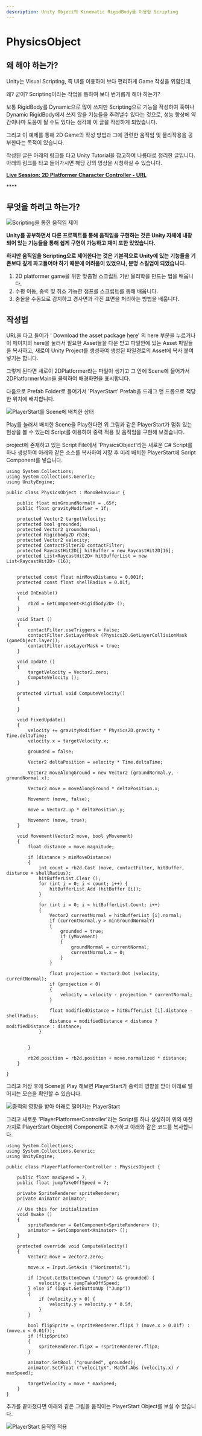 ```yaml
---
description: Unity Object의 Kinematic RigidBody를 이용한 Scripting
---
```


# PhysicsObject

## 왜 해야 하는가?

Unity는 Visual Scripting, 즉 UI를 이용하여 보다 편리하게 Game 작성을 위함인데,

왜? 굳이? Scripting이라는 작업을 통하여 보다 번거롭게 해야 하는가?

보통 RigidBody를 Dynamic으로 많이 쓰지만 Scripting으로 기능을 작성하여 혹여나                                    Dynamic RigidBody에서 쓰지 않을 기능들을 추려낼수 있다는 것으로, 성능 향상에 약간이나마 도움이        될 수도 있다는 생각에 이 글을 작성하게 되었습니다.

그리고 이 예제를 통해 2D Game의 작성 방법과 그에 관련한 움직임 및 물리작용을 공부한다는 목적이       있습니다.

작성된 글은 아래의 링크를 타고 Unity Tutorial을 참고하여 나름대로 정리한 글입니다.                                         아래의 링크를 타고 들어가시면 해당 강의 영상을 시청하실 수 있습니다.

[ **Live Session: 2D Platformer Character Controller - URL**](https://learn.unity.com/tutorial/live-session-2d-platformer-character-controller#)

\*\*\*\*



## **무엇을 하려고 하는가?**

![Scripting&#xC744; &#xD1B5;&#xD55C; &#xC6C0;&#xC9C1;&#xC784; &#xC81C;&#xC5B4;](../../.gitbook/assets/gif.gif)

 **Unity를 공부하면서 다른 프로젝트를 통해 움직임을 구현하는 것은 Unity 자체에 내장되어 있는 기능들을 통해 쉽게 구현이 가능하고 재미 또한 있었습니다.**

**하지만 움직임을 Scripting으로 제어한다는 것은 기본적으로 Unity에 있는 기능들을 기존보다 깊게             파고들어야 하기 때문에 어려움이 있었으나, 분명 스킬업이 되었습니다.**

1. 2D platformer game을 위한 맞춤형 스크립트 기반 물리학을 만드는 법을 배웁니다.
2. 수평 이동, 중력 및 취소 가능한 점프를 스크립트를 통해 배웁니다.
3. 충돌을 수동으로 감지하고 경사면과 각진 표면을 처리하는 방법을 배웁니다.



## 작성법

 URL을 타고 들어가 ' Download the asset package [here](http://bit.ly/unity2dController)' 의 here 부분을 누르거나 이 페이지의 here을 눌러서 필요한 Asset들을 다운 받고 파일안에 있는 Asset 파일들을 복사하고, 새로이 Unity Project를 생성하여 생성된 파일경로의 Asset에 복사 붙여넣기는 합니다.                                           

그렇게 된다면 새로이 2DPlatformer라는 파일이 생기고 그 안에 Scene에 들어가서 2DPlatformerMain을    클릭하여 배경화면을 표시합니다. 

다음으로 Prefab Folder로 들어가서 'PlayerStart' Prefab을 드래그 앤 드롭으로 적당한 위치에 배치합니다.

![PlayerStart&#xB97C; Scene&#xC5D0; &#xBC30;&#xCE58;&#xD55C; &#xC0C1;&#xD0DC;](../../.gitbook/assets/tutorial-2.gif)

Play를 눌러서 배치한 Scene을 Play한다면 위 그림과 같은 PlayerStart가 멈춰 있는 현상을 볼 수 있는데 Script를 이용하여 중력 적용 및 움직임을 구현해 보겠습니다.

project에 존재하고 있는 Script File에서 'PhysicsObject'라는 새로운 C\# Script를 하나 생성하여 아래와 같은 소스를 복사하여 저장 후 미리 배치한 PlayerStart에 Script Component를 넣습니다.

```text
using System.Collections;
using System.Collections.Generic;
using UnityEngine;

public class PhysicsObject : MonoBehaviour {

    public float minGroundNormalY = .65f;
    public float gravityModifier = 1f;

    protected Vector2 targetVelocity;
    protected bool grounded;
    protected Vector2 groundNormal;
    protected Rigidbody2D rb2d;
    protected Vector2 velocity;
    protected ContactFilter2D contactFilter;
    protected RaycastHit2D[] hitBuffer = new RaycastHit2D[16];
    protected List<RaycastHit2D> hitBufferList = new List<RaycastHit2D> (16);


    protected const float minMoveDistance = 0.001f;
    protected const float shellRadius = 0.01f;

    void OnEnable()
    {
        rb2d = GetComponent<Rigidbody2D> ();
    }

    void Start () 
    {
        contactFilter.useTriggers = false;
        contactFilter.SetLayerMask (Physics2D.GetLayerCollisionMask (gameObject.layer));
        contactFilter.useLayerMask = true;
    }

    void Update () 
    {
        targetVelocity = Vector2.zero;
        ComputeVelocity ();    
    }

    protected virtual void ComputeVelocity()
    {

    }

    void FixedUpdate()
    {
        velocity += gravityModifier * Physics2D.gravity * Time.deltaTime;
        velocity.x = targetVelocity.x;

        grounded = false;

        Vector2 deltaPosition = velocity * Time.deltaTime;

        Vector2 moveAlongGround = new Vector2 (groundNormal.y, -groundNormal.x);

        Vector2 move = moveAlongGround * deltaPosition.x;

        Movement (move, false);

        move = Vector2.up * deltaPosition.y;

        Movement (move, true);
    }

    void Movement(Vector2 move, bool yMovement)
    {
        float distance = move.magnitude;

        if (distance > minMoveDistance) 
        {
            int count = rb2d.Cast (move, contactFilter, hitBuffer, distance + shellRadius);
            hitBufferList.Clear ();
            for (int i = 0; i < count; i++) {
                hitBufferList.Add (hitBuffer [i]);
            }

            for (int i = 0; i < hitBufferList.Count; i++) 
            {
                Vector2 currentNormal = hitBufferList [i].normal;
                if (currentNormal.y > minGroundNormalY) 
                {
                    grounded = true;
                    if (yMovement) 
                    {
                        groundNormal = currentNormal;
                        currentNormal.x = 0;
                    }
                }

                float projection = Vector2.Dot (velocity, currentNormal);
                if (projection < 0) 
                {
                    velocity = velocity - projection * currentNormal;
                }

                float modifiedDistance = hitBufferList [i].distance - shellRadius;
                distance = modifiedDistance < distance ? modifiedDistance : distance;
            }


        }

        rb2d.position = rb2d.position + move.normalized * distance;
    }

}
```

그리고 저장 후에 Scene을 Play 해보면 PlayerStart가 중력의 영향을 받아 아래로 떨어지는 모습을 확인할 수 있습니다. 

![&#xC911;&#xB825;&#xC758; &#xC601;&#xD5A5;&#xC744; &#xBC1B;&#xC544; &#xC544;&#xB798;&#xB85C; &#xB5A8;&#xC5B4;&#xC9C0;&#xB294; PlayerStart](../../.gitbook/assets/tutorial-3.gif)

그리고 새로운 'PlayerPlatformerController'라는 Script를 하나 생성하여 위와 마찬가지로 PlayerStart Object에 Component로 추가하고 아래와 같은 코드를 복사합니다.

```text
using System.Collections;
using System.Collections.Generic;
using UnityEngine;

public class PlayerPlatformerController : PhysicsObject {

    public float maxSpeed = 7;
    public float jumpTakeOffSpeed = 7;

    private SpriteRenderer spriteRenderer;
    private Animator animator;

    // Use this for initialization
    void Awake () 
    {
        spriteRenderer = GetComponent<SpriteRenderer> ();    
        animator = GetComponent<Animator> ();
    }

    protected override void ComputeVelocity()
    {
        Vector2 move = Vector2.zero;

        move.x = Input.GetAxis ("Horizontal");

        if (Input.GetButtonDown ("Jump") && grounded) {
            velocity.y = jumpTakeOffSpeed;
        } else if (Input.GetButtonUp ("Jump")) 
        {
            if (velocity.y > 0) {
                velocity.y = velocity.y * 0.5f;
            }
        }

        bool flipSprite = (spriteRenderer.flipX ? (move.x > 0.01f) : (move.x < 0.01f));
        if (flipSprite) 
        {
            spriteRenderer.flipX = !spriteRenderer.flipX;
        }

        animator.SetBool ("grounded", grounded);
        animator.SetFloat ("velocityX", Mathf.Abs (velocity.x) / maxSpeed);

        targetVelocity = move * maxSpeed;
    }
}
```

추가를 끝마쳤다면 아래와 같은 그림을 움직이는 PlayerStart Object를 보실 수 있습니다.

![PlayerStart &#xC6C0;&#xC9C1;&#xC784; &#xC801;&#xC6A9;](../../.gitbook/assets/tutorial-4.gif)

